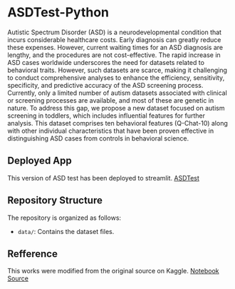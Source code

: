 # ASDTest-Python
Autistic Spectrum Disorder (ASD) is a neurodevelopmental condition that incurs considerable healthcare costs. Early diagnosis can greatly reduce these expenses. However, current waiting times for an ASD diagnosis are lengthy, and the procedures are not cost-effective. The rapid increase in ASD cases worldwide underscores the need for datasets related to behavioral traits. However, such datasets are scarce, making it challenging to conduct comprehensive analyses to enhance the efficiency, sensitivity, specificity, and predictive accuracy of the ASD screening process. Currently, only a limited number of autism datasets associated with clinical or screening processes are available, and most of these are genetic in nature. To address this gap, we propose a new dataset focused on autism screening in toddlers, which includes influential features for further analysis. This dataset comprises ten behavioral features (Q-Chat-10) along with other individual characteristics that have been proven effective in distinguishing ASD cases from controls in behavioral science.

## Deployed App
This version of ASD test has been deployed to streamlit.
[ASDTest](https://asdtest-202204560022.streamlit.app/)

## Repository Structure
The repository is organized as follows:
- `data/`: Contains the dataset files.

## Refference
This works were modified from the original source on Kaggle.
[Notebook Source](https://www.kaggle.com/code/vishwasmishra1234/final-with-99-accuracy/notebook)
